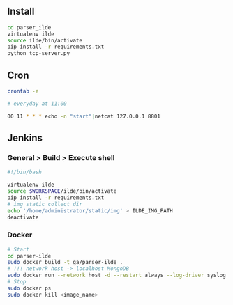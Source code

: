 ## Install

```bash
cd parser_ilde
virtualenv ilde
source ilde/bin/activate
pip install -r requirements.txt
python tcp-server.py
```

## Cron

```bash
crontab -e
```

```bash
# everyday at 11:00

00 11 * * * echo -n "start"|netcat 127.0.0.1 8801
```

## Jenkins
### General > Build > Execute shell

```bash
#!/bin/bash

virtualenv ilde
source $WORKSPACE/ilde/bin/activate
pip install -r requirements.txt
# img static collect dir
echo '/home/administrator/static/img' > ILDE_IMG_PATH
deactivate
```

### Docker

```bash
# Start
cd parser-ilde
sudo docker build -t ga/parser-ilde .
# !!! network host -> localhost MongoDB
sudo docker run --network host -d --restart always --log-driver syslog ga/parser-ilde:latest
# Stop
sudo docker ps
sudo docker kill <image_name>
```
